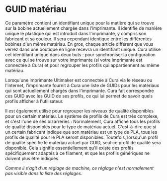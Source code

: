 GUID matériau
====
Ce paramètre contient un identifiant unique pour la matière qui se trouve sur la bobine actuellement chargée dans l'imprimante. Il identifie de manière unique le plastique qui est introduit dans l'imprimante, y compris son fabricant et sa couleur. Il sera cependant identique entre les différentes bobines d'un même matériau. En gros, chaque article différent que vous verrez dans une boutique en ligne recevra un identifiant unique. Cura utilise cet identifiant unique dans deux buts : pour synchroniser la configuration avec ce qui se trouve sur votre imprimante (si votre imprimante est connectée à Cura) et pour regrouper les profils qui appartiennent au même matériau.

Lorsqu'une imprimante Ultimaker est connectée à Cura via le réseau ou l'internet, l'imprimante fournit à Cura une liste de GUIDs pour les matériaux qui sont actuellement chargés dans l'imprimante. Cura fait correspondre ces GUID avec les GUID de ses profils, ce qui lui permet de savoir quels profils afficher à l'utilisateur.

Il est également utilisé pour regrouper les niveaux de qualité disponibles pour un certain matériau. Le système de profils de Cura est très complexe, et c'est l'une de ses bizarreries : Normalement, Cura affiche tous les profils de qualité disponibles pour le type de matériau actuel. C'est-à-dire que si un certain fabricant indique que son matériau est un type de PLA, tous les profils de qualité pour le PLA seront disponibles. Toutefois, lorsqu'un profil de qualité spécifie le matériau actuel par GUID, seul ce profil de qualité sera disponible. Cela signifie essentiellement qu'il existe des profils spécifiquement adaptés à ce filament, et que les profils génériques ne doivent plus être indiqués.

*Comme il s'agit d'un réglage de machine, ce réglage n'est normalement pas visible dans la liste des réglages.*
